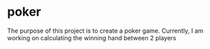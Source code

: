 # poker
The purpose of this project is to create a poker game.
Currently, I am working on calculating the winning hand between 2 players
